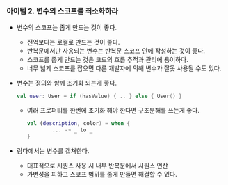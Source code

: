 ### 아이템 2. 변수의 스코프를 최소화하라
- 변수의 스코프는 좁게 만드는 것이 좋다.
    - 전역보다는 로컬로 만드는 것이 좋다.
    - 반복문에서만 사용되는 변수는 반복문 스코프 안에 작성하는 것이 좋다.
    - 스코프를 좁게 만드는 것은 코드의 흐름 추적과 관리에 용이하다.
    - 너무 넓게 스코프를 잡으면 다른 개발자에 의해 변수가 잘못 사용될 수도 있다.

- 변수는 정의와 함께 초기화 되는게 좋다.

    ```kotlin
    val user: User = if (hasValue) { .. } else { User() }
    ```

    - 여러 프로퍼티를 한번에 초기화 해야 한다면 구조분해를 쓰는게 좋다.

        ```kotlin
        val (description, color) = when {
        		... -> _ to _
        }
        ```


- 람다에서는 변수를 캡쳐한다.
    - 대표적으로 시퀀스 사용 시 내부 반복문에서 시퀀스 연산
    - 가변성을 피하고 스코프 범위를 좁게 만들면 해결할 수 있다.